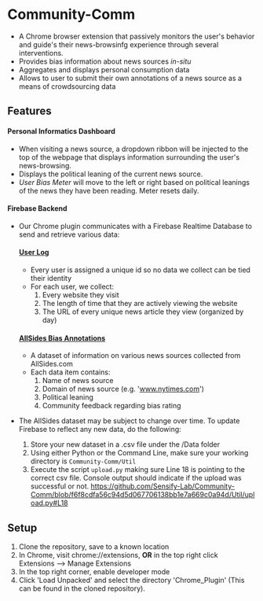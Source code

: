 # Community-Comm

- A Chrome browser extension that passively monitors the user's behavior and guide's their news-browsinfg experience through several interventions.
- Provides bias information about news sources *in-situ*
- Aggregates and displays personal consumption data
- Allows to user to submit their own annotations of a news source as a means of crowdsourcing data

## Features

#### **Personal Informatics Dashboard**

- When visiting a news source, a dropdown ribbon will be injected to the top of the webpage that displays information surrounding the user's news-browsing. 
- Displays the political leaning of the current news source.
- *User Bias Meter* will move to the left or right based on political leanings of the news they have been reading. Meter resets daily.

#### **Firebase Backend**

- Our Chrome plugin communicates with a Firebase Realtime Database to send and retrieve various data:
    #### <u>User Log</u>

    - Every user is assigned a unique id so no data we collect can be tied their identity
    - For each user, we collect:
        1. Every website they visit
        2. The length of time that they are actively viewing the website
        3. The URL of every unique news article they view (organized by day)

    #### <u>AllSides Bias Annotations</u>

    - A dataset of information on various news sources collected from AllSides.com
    - Each data item contains:
        1. Name of news source
        2. Domain of news source (e.g. 'www.nytimes.com')
        3. Political leaning
        4. Community feedback regarding bias rating

- The AllSides dataset may be subject to change over time. To update Firebase to reflect any new data, do the following:
    1. Store your new dataset in a .csv file under the /Data folder 
    2. Using either Python or the Command Line, make sure your working directory is `Community-Comm/Util`
    3. Execute the script `upload.py` making sure Line 18 is pointing to the correct csv file. Console output should indicate if the upload was successful or not. https://github.com/Sensify-Lab/Community-Comm/blob/f6f8cdfa56c94d5d067706138bb1e7a669c0a94d/Util/upload.py#L18


## Setup
1. Clone the repository, save to a known location
2. In Chrome, visit chrome://extensions, **OR** in the top right click Extensions --> Manage Extensions
3. In the top right corner, enable developer mode
4. Click 'Load Unpacked' and select the directory 'Chrome_Plugin' (This can be found in the cloned repository).
